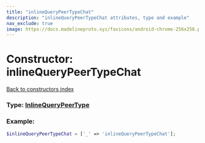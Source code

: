 ```yaml
---
title: "inlineQueryPeerTypeChat"
description: "inlineQueryPeerTypeChat attributes, type and example"
nav_exclude: true
image: https://docs.madelineproto.xyz/favicons/android-chrome-256x256.png
---
```

# Constructor: inlineQueryPeerTypeChat  
[Back to constructors index](/API_docs/constructors/index.md)






### Type: [InlineQueryPeerType](/API_docs/types/InlineQueryPeerType.md)


### Example:

```php
$inlineQueryPeerTypeChat = ['_' => 'inlineQueryPeerTypeChat'];
```  

